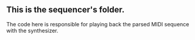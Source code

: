 ## This is the sequencer's folder.
The code here is responsible for playing back the parsed MIDI sequence with the synthesizer.